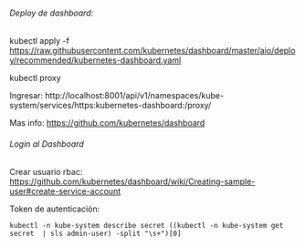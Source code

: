 ###### Deploy de dashboard:
kubectl apply -f https://raw.githubusercontent.com/kubernetes/dashboard/master/aio/deploy/recommended/kubernetes-dashboard.yaml

kubectl proxy

Ingresar: http://localhost:8001/api/v1/namespaces/kube-system/services/https:kubernetes-dashboard:/proxy/

Mas info: https://github.com/kubernetes/dashboard 

###### Login al Dashboard
Crear usuario rbac: https://github.com/kubernetes/dashboard/wiki/Creating-sample-user#create-service-account 

Token de autenticación:
```
kubectl -n kube-system describe secret ((kubectl -n kube-system get secret  | sls admin-user) -split "\s+")[0] 
```

